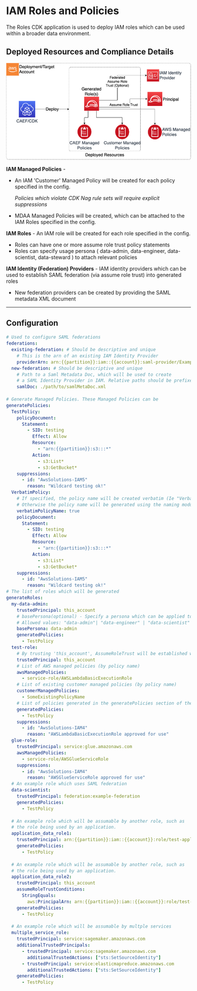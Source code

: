 # IAM Roles and Policies

The Roles CDK application is used to deploy IAM roles which can be used within a broader data environment.

## Deployed Resources and Compliance Details

![Roles](../../../constructs/L3/governance/roles-l3-construct/docs/Roles.png)

**IAM Managed Policies** - 
  * An IAM 'Customer' Managed Policy will be created for each policy specified in the config.
  
    *Policies which violate CDK Nag rule sets will require explicit suppressions*

  * MDAA Managed Policies will be created, which can be attached to the IAM Roles specified in the config.


**IAM Roles** - An IAM role will be created for each role specified in the config.

* Roles can have one or more assume role trust policy statements
* Roles can specify usage persona ( data-admin, data-engineer, data-scientist, data-steward ) to attach relevant policies

**IAM Identity (Federation) Providers** - IAM identity providers which can be used to establish SAML federation (via assume role trust) into generated roles

* New federation providers can be created by providing the SAML metadata XML document

***

## Configuration

```yaml
# Used to configure SAML federations
federations:
  existing-federation: # Should be descriptive and unique
    # This is the arn of an existing IAM Identity Provider
    providerArn: arn:{{partition}}:iam::{{account}}:saml-provider/ExampleIdentityProvider
  new-federation: # Should be descriptive and unique
    # Path to a Saml Metadata Doc, which will be used to create
    # a SAML Identity Provider in IAM. Relative paths should be prefixed with a "./"
    samlDoc: ./path/to/samlMetaDoc.xml

# Generate Managed Policies. These Managed Policies can be 
generatePolicies:
  TestPolicy:
    policyDocument:
      Statement:
        - SID: testing
          Effect: Allow
          Resource: 
            - "arn:{{partition}}:s3:::*"
          Action:
            - s3:List*
            - s3:GetBucket*
    suppressions:
      - id: "AwsSolutions-IAM5"
        reason: "Wildcard testing ok!"
  VerbatimPolicy:
    # If specified, the policy name will be created verbatim (Ie "VerbatimPolicy" )
    # Otherwise the policy name will be generated using the naming module and above policy object name ("VerbatimPolicy")
    verbatimPolicyName: true
    policyDocument:
      Statement:
        - SID: testing
          Effect: Allow
          Resource: 
            - "arn:{{partition}}:s3:::*"
          Action:
            - s3:List*
            - s3:GetBucket*
    suppressions:
      - id: "AwsSolutions-IAM5"
        reason: "Wildcard testing ok!"
# The list of roles which will be generated
generateRoles:
  my-data-admin:
    trustedPrincipal: this_account
    # basePersona(optional) - Specify a persona which can be applied to the role.
    # Allowed values: "data-admin"| "data-engineer" | "data-scientist"
    basePersona: data-admin
    generatedPolicies:
      - TestPolicy
  test-role:
    # By trusting 'this_account', AssumeRoleTrust will be established with IAM root of this account
    trustedPrincipal: this_account
    # List of AWS managed policies (by policy name)
    awsManagedPolicies:
      - service-role/AWSLambdaBasicExecutionRole
    # List of existing customer managed policies (by policy name)
    customerManagedPolicies:
      - SomeExistingPolicyName
    # List of policies generated in the generatePolicies section of the config (by config name)
    generatedPolicies:
      - TestPolicy
    suppressions:
      - id: "AwsSolutions-IAM4"
        reason: "AWSLambdaBasicExecutionRole approved for use"
  glue-role:
    trustedPrincipal: service:glue.amazonaws.com
    awsManagedPolicies:
      - service-role/AWSGlueServiceRole
    suppressions:
      - id: "AwsSolutions-IAM4"
        reason: "AWSGlueServiceRole approved for use"
  # An example role which uses SAML federation
  data-scientist:
    trustedPrincipal: federation:example-federation
    generatedPolicies:
      - TestPolicy

  # An example role which will be assumable by another role, such as
  # the role being used by an application.
  application_data_role1:
    trustedPrincipal: arn:{{partition}}:iam::{{account}}:role/test-application-role
    generatedPolicies:
      - TestPolicy

  # An example role which will be assumable by another role, such as
  # the role being used by an application.
  application_data_role2:
    trustedPrincipal: this_account
    assumeRoleTrustConditions:
      StringEquals:
        aws:PrincipalArn: arn:{{partition}}:iam::{{account}}:role/test-application-role
    generatedPolicies:
      - TestPolicy

  # An example role which will be assumable by multple services
  multiple_service_role:
    trustedPrincipal: service:sagemaker.amazonaws.com
    additionalTrustedPrincipals:
      - trustedPrincipal: service:sagemaker.amazonaws.com
        additionalTrustedActions: ["sts:SetSourceIdentity"]
      - trustedPrincipal: service:elasticmapreduce.amazonaws.com
        additionalTrustedActions: ["sts:SetSourceIdentity"]
    generatedPolicies:
      - TestPolicy
```
